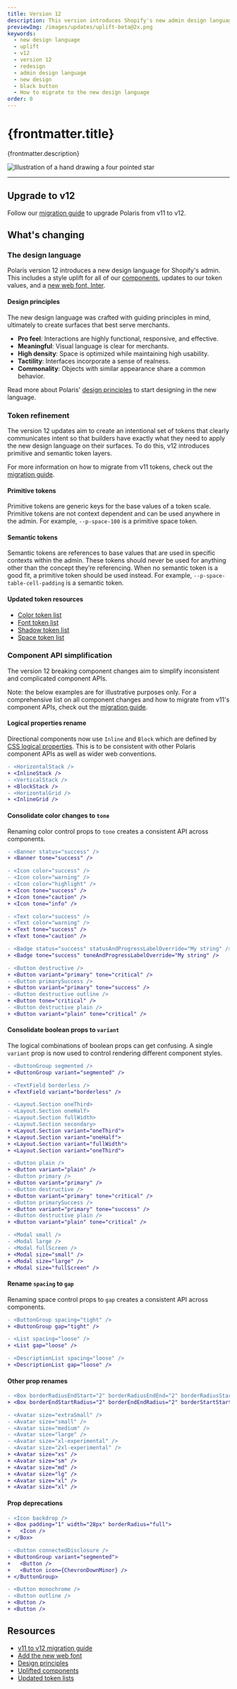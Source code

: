 ```yaml
---
title: Version 12
description: This version introduces Shopify's new admin design language, refined tokens, and aligned component APIs.
previewImg: /images/updates/uplift-beta@2x.png
keywords:
  - new design language
  - uplift
  - v12
  - version 12
  - redesign
  - admin design language
  - new design
  - black button
  - How to migrate to the new design language
order: 0
---
```


# {frontmatter.title}

<Lede>{frontmatter.description}</Lede>

![Illustration of a hand drawing a four pointed star](/images/updates/uplift-beta@2x.png)

---

## Upgrade to v12

Follow our [migration guide](/version-guides/migrating-from-v11-to-v12) to upgrade Polaris from v11 to v12.

## What's changing

### The design language

Polaris version 12 introduces a new design language for Shopify's admin. This includes a style uplift for all of our [components](/components), updates to our token values, and a [new web font, Inter](/version-guides/migrating-from-v11-to-v12#a-new-web-font).

#### Design principles

The new design language was crafted with guiding principles in mind, ultimately to create surfaces that best serve merchants.

- **Pro feel**: Interactions are highly functional, responsive, and effective.
- **Meaningful**: Visual language is clear for merchants.
- **High density**: Space is optimized while maintaining high usability.
- **Tactility**: Interfaces incorporate a sense of realness.
- **Commonality**: Objects with similar appearance share a common behavior.

Read more about Polaris' [design principles](/design/design-principles) to start designing in the new language.

### Token refinement

The version 12 updates aim to create an intentional set of tokens that clearly communicates intent so that builders have exactly what they need to apply the new design language on their surfaces. To do this, v12 introduces primitive and semantic token layers.

For more information on how to migrate from v11 tokens, check out the [migration guide](/version-guides/migrating-from-v11-to-v12#token-migrations).

#### Primitive tokens

Primitive tokens are generic keys for the base values of a token scale. Primitive tokens are not context dependent and can be used anywhere in the admin. For example, `--p-space-100` is a primitive space token.

#### Semantic tokens

Semantic tokens are references to base values that are used in specific contexts within the admin. These tokens should never be used for anything other than the concept they’re referencing. When no semantic token is a good fit, a primitive token should be used instead. For example, `--p-space-table-cell-padding` is a semantic token.

#### Updated token resources

- [Color token list](/tokens/color)
- [Font token list](/tokens/font)
- [Shadow token list](/tokens/shadow)
- [Space token list](/tokens/space)

### Component API simplification

The version 12 breaking component changes aim to simplify inconsistent and complicated component APIs.

Note: the below examples are for illustrative purposes only. For a comprehensive list on all component changes and how to migrate from v11's component APIs, check out the [migration guide](/version-guides/migrating-from-v11-to-v12#component-migrations).

#### Logical properties rename

Directional components now use `Inline` and `Block` which are defined by [CSS logical properties](https://developer.mozilla.org/en-US/docs/Web/CSS/CSS_logical_properties_and_values). This is to be consistent with other Polaris component APIs as well as wider web conventions.

```diff
- <HorizontalStack />
+ <InlineStack />
- <VerticalStack />
+ <BlockStack />
- <HorizontalGrid />
+ <InlineGrid />
```

#### Consolidate color changes to `tone`

Renaming color control props to `tone` creates a consistent API across components.

```diff
- <Banner status="success" />
+ <Banner tone="success" />

- <Icon color="success" />
- <Icon color="warning" />
- <Icon color="highlight" />
+ <Icon tone="success" />
+ <Icon tone="caution" />
+ <Icon tone="info" />

- <Text color="success" />
- <Text color="warning" />
+ <Text tone="success" />
+ <Text tone="caution" />

- <Badge status="success" statusAndProgressLabelOverride="My string" />
+ <Badge tone="success" toneAndProgressLabelOverride="My string" />

- <Button destructive />
+ <Button variant="primary" tone="critical" />
- <Button primarySuccess />
+ <Button variant="primary" tone="success" />
- <Button destructive outline />
+ <Button tone="critical" />
- <Button destructive plain />
+ <Button variant="plain" tone="critical" />
```

#### Consolidate boolean props to `variant`

The logical combinations of boolean props can get confusing. A single `variant` prop is now used to control rendering different component styles.

```diff
- <ButtonGroup segmented />
+ <ButtonGroup variant="segmented" />

- <TextField borderless />
+ <TextField variant="borderless" />

- <Layout.Section oneThird>
- <Layout.Section oneHalf>
- <Layout.Section fullWidth>
- <Layout.Section secondary>
+ <Layout.Section variant="oneThird">
+ <Layout.Section variant="oneHalf">
+ <Layout.Section variant="fullWidth">
+ <Layout.Section variant="oneThird">

- <Button plain />
+ <Button variant="plain" />
- <Button primary />
+ <Button variant="primary" />
- <Button destructive />
+ <Button variant="primary" tone="critical" />
- <Button primarySuccess />
+ <Button variant="primary" tone="success" />
- <Button destructive plain />
+ <Button variant="plain" tone="critical" />

- <Modal small />
- <Modal large />
- <Modal fullScreen />
+ <Modal size="small" />
+ <Modal size="large" />
+ <Modal size="fullScreen" />
```

#### Rename `spacing` to `gap`

Renaming space control props to `gap` creates a consistent API across components.

```diff
- <ButtonGroup spacing="tight" />
+ <ButtonGroup gap="tight" />

- <List spacing="loose" />
+ <List gap="loose" />

- <DescriptionList spacing="loose" />
+ <DescriptionList gap="loose" />
```

#### Other prop renames

```diff
- <Box borderRadiusEndStart="2" borderRadiusEndEnd="2" borderRadiusStartStart="2" borderRadiusStartEnd="2" />
+ <Box borderEndStartRadius="2" borderEndEndRadius="2" borderStartStartRadius="2" borderStartEndRadius="2" />

- <Avatar size="extraSmall" />
- <Avatar size="small" />
- <Avatar size="medium" />
- <Avatar size="large" />
- <Avatar size="xl-experimental" />
- <Avatar size="2xl-experimental" />
+ <Avatar size="xs" />
+ <Avatar size="sm" />
+ <Avatar size="md" />
+ <Avatar size="lg" />
+ <Avatar size="xl" />
+ <Avatar size="xl" />
```

#### Prop deprecations

```diff
- <Icon backdrop />
+ <Box padding="1" width="28px" borderRadius="full">
+   <Icon />
+ </Box>

- <Button connectedDisclosure />
+ <ButtonGroup variant="segmented">
+   <Button />
+   <Button icon={ChevronDownMinor} />
+ </ButtonGroup>

- <Button monochrome />
- <Button outline />
+ <Button />
+ <Button />
```

## Resources

- [v11 to v12 migration guide](/version-guides/migrating-from-v11-to-v12)
- [Add the new web font](/version-guides/migrating-from-v11-to-v12#a-new-web-font)
- [Design principles](/design/design-principles)
- [Uplifted components](/components)
- [Updated token lists](/tokens)
